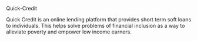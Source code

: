 Quick-Credit

Quick Credit is an online lending platform that provides short term soft loans to individuals. This helps solve problems of financial inclusion as a way to alleviate poverty and empower low income earners.
